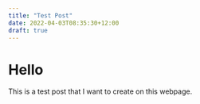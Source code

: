 ```yaml
---
title: "Test Post"
date: 2022-04-03T08:35:30+12:00
draft: true
---
```


# Hello

This is a test post that I want to create on this webpage.


